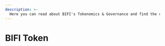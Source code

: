 ```yaml
---
description: >-
  Here you can read about BIFI's Tokenomics & Governance and find the cross-chain BIFI token addresses.
---
```


# BIFI Token